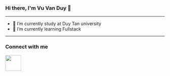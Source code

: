 ### Hi there, I'm Vu Van Duy 👋
<hr>
<ul>
  <li>🔭 I’m currently study at Duy Tan university</li>
  <li>🌱 I’m currently learning Fullstack</li>
</ul>
<hr>

### Connect with me
<a href="https://www.facebook.com/vuvanduy1311">
<image src="https://encrypted-tbn0.gstatic.com/images?q=tbn:ANd9GcQtzrVk9vyI_gmElEsSHhmYPhJiuPbjpUmvcw&usqp=CAU" style="width: 50px; height: 50px"></image>
<a>
  
